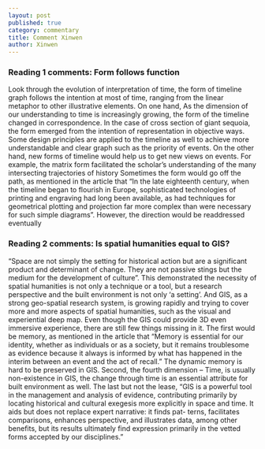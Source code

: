 ```yaml
---
layout: post
published: true
category: commentary
title: Comment Xinwen
author: Xinwen
---
```

### Reading 1 comments: Form follows function

Look through the evolution of interpretation of time, the form of timeline graph follows the intention at most of time, ranging from the linear metaphor to other illustrative elements. On one hand, As the dimension of our understanding to time is increasingly growing, the form of the timeline changed in correspondence. In the case of cross section of giant sequoia, the form emerged from the intention of representation in objective ways. Some design principles are applied to the timeline as well to achieve more understandable and clear graph such as the priority of events. On the other hand, new forms of timeline would help us to get new views on events. For example, the matrix form facilitated the scholar’s understanding of the many intersecting trajectories of history
Sometimes the form would go off the path, as mentioned in the article that “In the late eighteenth century, when the timeline began to flourish in Europe, sophisticated technologies of printing and engraving had long been available, as had techniques for geometrical plotting and projection far more complex than were necessary for such simple diagrams”. However, the direction would be readdressed eventually 


### Reading 2 comments: Is spatial humanities equal to GIS?
“Space are not simply the setting for historical action but are a significant product and determinant of change. They are not passive stings but the medium for the development of culture”. This demonstrated the necessity of spatial humanities is not only a technique or a tool, but a research perspective and the built environment is not only ‘a setting’. And GIS, as a strong geo-spatial research system, is growing rapidly and trying to cover more and more aspects of spatial humanities, such as the visual and experiential deep map. Even though the GIS could provide 3D even immersive experience, there are still few things missing in it. The first would be memory, as mentioned in the article that “Memory is essential for our identity, whether as individuals or as a society, but it remains troublesome as evidence because it always is informed by what has happened in the interim between an event and the act of recall.” The dynamic memory is hard to be preserved in GIS. Second, the fourth dimension – Time, is usually non-existence in GIS, the change through time is an essential attribute for built environment as well. The last but not the lease, “GIS is a powerful tool in the management and analysis of evidence, contributing primarily by locating historical and cultural exegesis more explicitly in space and time. It aids but does not replace expert narrative: it finds pat- terns, facilitates comparisons, enhances perspective, and illustrates data, among other benefits, but its results ultimately find expression primarily in the vetted forms accepted by our disciplines.”
